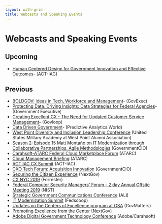 ```yaml
---
layout: with-grid
title: Webcasts and Speaking Events 
---
```


# Webcasts and Speaking Events

## Upcoming

- [Human Centered Design for Government Innovation and Effective Outcomes](https://event.on24.com/eventRegistration/EventLobbyServlet?target=reg30.jsp&referrer=&eventid=2138225&sessionid=1&key=D23B19C1776753E6D08D2AAF55DB8D95&regTag=&sourcepage=register)- (ACT-IAC)

## Previous

- [BOLDGOV: Ideas in Tech, Workforce and Management](https://www.govexec.com/feature/bold-livestream/)- (GovExec)
- [Protecting Data, Driving Insights: Data Strategies for Federal Agencies](https://www.govexec.com/feature/protecting-data-driving-insights/?oref=ge-events-upcoming)- (Government Executive)
- [Creating Excellent CX - The Need for Updated Customer Service Management](https://go.govloop.com/customer-service-management-on-demand.html)- (Govloop)
- [Data Driven Government](https://datadrivengovernment.com/)- (Predictive Analytics World)
- [West Point Diversity and Inclusion Leadership Conference](https://www.westpointaog.org/diversityconference) (United States Military Academy at West Point Alumni Association)
- [Season 2: Episode 15 Matt Montaño on IT Modernization through Collaborative Partnerships, Agile Methodologies](https://governmentciomedia.com/matt-montano-centers-excellence-director-gsa) (GovernmentCIO)
- [Carahsoft-ATARC Federal Cloud Marketplace Forum](https://atarc.org/event/2019-fed-cloud-marketplace-forum/) (ATARC)
- [Cloud Management Briefing](https://atarc.org/event/cloud-mgmt-briefing/) (ATARC)
- [ACT IAC CX Summit](https://www.actiac.org/events/2019-cx-summit) (ACT-IAC)
- [CXO Tech Forum: Acquisition Innovation](https://www.governmentciomedia.com/cxo-tech-forum-acquisition-innovation-2019/) (GovernmentCIO)
- [Securing the Citizen Experience](https://www.govexec.com/feature/securing-the-citizen-experience/) (NextGov)
- [CX NYC 2019](https://go.forrester.com/event/cx-nyc/) (Forrester)
- [Federal Computer Security Managers' Forum - 2 day Annual Offsite Meeting 2019](https://csrc.nist.gov/Events/2019/Federal-Computer-Security-Managers-Forum-2-day) (NIST)
- [Strategic Government Communications Conference](https://www.aliconferences.com/events/strategic-government-communications-for-public-affairs-washington-d-c/) (ALI)
- [IT Modernization Summit](https://www.fedscoop.com/events/it-modernization-summit/2019/) (Fedscoop)
- [Updates on the Centers of Excellence program at GSA](https://govmatters.tv/updates-on-the-centers-of-excellence-program-at-gsa) (GovMatters)
- [Promoting Excellence from the Center](https://glc2.workcast.com/clusterSVCFS1/NAS/OnDemand/11321/2297136761556365/Media/11321_20190318141735838_govexec120319odv1.mp4) (NextGov)
- [Adobe Digital Government Technology Conference](https://www.carahsoft.com/vendors/adobe/2018-adobe-gov-con) (Adobe/Carahsoft)
